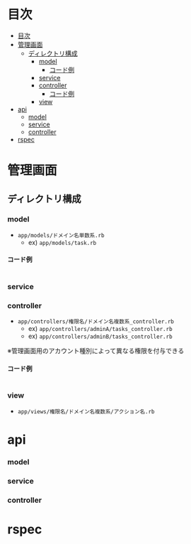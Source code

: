 # 目次

<!-- TOC -->

- [目次](#目次)
- [管理画面](#管理画面)
  - [ディレクトリ構成](#ディレクトリ構成)
    - [model](#model)
      - [コード例](#コード例)
    - [service](#service)
    - [controller](#controller)
      - [コード例](#コード例-1)
    - [view](#view)
- [api](#api)
    - [model](#model-1)
    - [service](#service-1)
    - [controller](#controller-1)
- [rspec](#rspec)

<!-- /TOC -->

# 管理画面

## ディレクトリ構成

### model

- `app/models/ドメイン名単数系.rb`
  - ex) `app/models/task.rb`

#### コード例

```rb

```

### service

### controller

- `app/controllers/権限名/ドメイン名複数系_controller.rb`
  - ex) `app/controllers/adminA/tasks_controller.rb`
  - ex) `app/controllers/adminB/tasks_controller.rb`

※管理画面用のアカウント種別によって異なる権限を付与できる

#### コード例

```rb

```

### view

- `app/views/権限名/ドメイン名複数系/アクション名.rb`

# api

### model

### service

### controller

# rspec
